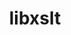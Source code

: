---
title: "libxslt"
layout: cache
categories: [package, develop]
meta: {"compilers": ["gcc@11.1.0", "gcc@11.4.0"], "num_specs": 22, "num_specs_by_stack": {"data-vis-sdk": 11, "e4s": 11, "hep": 10, "root": 22}, "oss": ["ubuntu20.04", "ubuntu22.04"], "platforms": ["linux"], "stacks": ["data-vis-sdk", "e4s", "hep", "root"], "targets": ["x86_64_v3"], "versions": ["1.1.42"]}
spec_details: [{"compiler": "gcc@11.4.0", "hash": "2bwjzkjo52bxvlglmu7wu2p5fntzwe6l", "os": "ubuntu22.04", "platform": "linux", "size": "-", "stacks": ["e4s", "hep", "root"], "target": "x86_64_v3", "variants": ["build_system=autotools", "+crypto", "~python"], "versions": ["1.1.42"]}, {"compiler": "gcc@11.4.0", "hash": "2imqgvtjsoykha2hrb6nh64icjfnatvt", "os": "ubuntu22.04", "platform": "linux", "size": "-", "stacks": ["e4s", "hep", "root"], "target": "x86_64_v3", "variants": ["build_system=autotools", "+crypto", "~python"], "versions": ["1.1.42"]}, {"compiler": "gcc@11.1.0", "hash": "44pxmae2fyjdhqby7ctkqeqruz4yh7cb", "os": "ubuntu20.04", "platform": "linux", "size": "-", "stacks": ["data-vis-sdk", "root"], "target": "x86_64_v3", "variants": ["build_system=autotools", "+crypto", "~python"], "versions": ["1.1.42"]}, {"compiler": "gcc@11.4.0", "hash": "7y6glt376sfrnsvlluo4innhwaueim2q", "os": "ubuntu22.04", "platform": "linux", "size": "-", "stacks": ["e4s", "hep", "root"], "target": "x86_64_v3", "variants": ["build_system=autotools", "+crypto", "~python"], "versions": ["1.1.42"]}, {"compiler": "gcc@11.4.0", "hash": "aiaoh5phg6lkcdehwkflsqnlja7q64mb", "os": "ubuntu22.04", "platform": "linux", "size": "-", "stacks": ["e4s", "root"], "target": "x86_64_v3", "variants": ["build_system=autotools", "+crypto", "~python"], "versions": ["1.1.42"]}, {"compiler": "gcc@11.4.0", "hash": "axbvrb4pk4ppveexhdnd6yw7m3safath", "os": "ubuntu22.04", "platform": "linux", "size": "-", "stacks": ["e4s", "hep", "root"], "target": "x86_64_v3", "variants": ["build_system=autotools", "+crypto", "~python"], "versions": ["1.1.42"]}, {"compiler": "gcc@11.1.0", "hash": "dek272dxmg6ak6ailtl67nyeozbih2hx", "os": "ubuntu20.04", "platform": "linux", "size": "-", "stacks": ["data-vis-sdk", "root"], "target": "x86_64_v3", "variants": ["build_system=autotools", "+crypto", "~python"], "versions": ["1.1.42"]}, {"compiler": "gcc@11.1.0", "hash": "elbiwaybyarvaa67a6zphfqcdothpmgz", "os": "ubuntu20.04", "platform": "linux", "size": "-", "stacks": ["data-vis-sdk", "root"], "target": "x86_64_v3", "variants": ["build_system=autotools", "+crypto", "~python"], "versions": ["1.1.42"]}, {"compiler": "gcc@11.4.0", "hash": "h6mgzkjai75kwr6duigll4ns3axjnzv5", "os": "ubuntu22.04", "platform": "linux", "size": "-", "stacks": ["e4s", "hep", "root"], "target": "x86_64_v3", "variants": ["build_system=autotools", "+crypto", "~python"], "versions": ["1.1.42"]}, {"compiler": "gcc@11.1.0", "hash": "hionq5fzg6oikox5yaknazzzdnkrm3ur", "os": "ubuntu20.04", "platform": "linux", "size": "-", "stacks": ["data-vis-sdk", "root"], "target": "x86_64_v3", "variants": ["build_system=autotools", "+crypto", "~python"], "versions": ["1.1.42"]}, {"compiler": "gcc@11.1.0", "hash": "idn6x7busmnyiobryukmtl4ueogek343", "os": "ubuntu20.04", "platform": "linux", "size": "-", "stacks": ["data-vis-sdk", "root"], "target": "x86_64_v3", "variants": ["build_system=autotools", "+crypto", "~python"], "versions": ["1.1.42"]}, {"compiler": "gcc@11.4.0", "hash": "kpgejhi6ybijx4axxazgidsahesqwwb5", "os": "ubuntu22.04", "platform": "linux", "size": "-", "stacks": ["e4s", "hep", "root"], "target": "x86_64_v3", "variants": ["build_system=autotools", "+crypto", "~python"], "versions": ["1.1.42"]}, {"compiler": "gcc@11.4.0", "hash": "l4tmwjhpdrzrufbavikko2i72of5be7b", "os": "ubuntu22.04", "platform": "linux", "size": "-", "stacks": ["e4s", "hep", "root"], "target": "x86_64_v3", "variants": ["build_system=autotools", "+crypto", "~python"], "versions": ["1.1.42"]}, {"compiler": "gcc@11.1.0", "hash": "lqaxctz2xdbcudm32ughvlgd4d3o74q7", "os": "ubuntu20.04", "platform": "linux", "size": "-", "stacks": ["data-vis-sdk", "root"], "target": "x86_64_v3", "variants": ["build_system=autotools", "+crypto", "~python"], "versions": ["1.1.42"]}, {"compiler": "gcc@11.4.0", "hash": "lzsztrkgd2byqgnqcv257exlql2rrhrv", "os": "ubuntu22.04", "platform": "linux", "size": "-", "stacks": ["e4s", "hep", "root"], "target": "x86_64_v3", "variants": ["build_system=autotools", "+crypto", "~python"], "versions": ["1.1.42"]}, {"compiler": "gcc@11.1.0", "hash": "m6bmmxq6e5lyhwytg5dnfbqfjy6dgzx2", "os": "ubuntu20.04", "platform": "linux", "size": "-", "stacks": ["data-vis-sdk", "root"], "target": "x86_64_v3", "variants": ["build_system=autotools", "+crypto", "~python"], "versions": ["1.1.42"]}, {"compiler": "gcc@11.4.0", "hash": "qb5anrqfu7u64z3dy6vzxawqb326i7fo", "os": "ubuntu22.04", "platform": "linux", "size": "-", "stacks": ["e4s", "hep", "root"], "target": "x86_64_v3", "variants": ["build_system=autotools", "+crypto", "~python"], "versions": ["1.1.42"]}, {"compiler": "gcc@11.1.0", "hash": "sakhjj5pbzrsxtgtibhqsxquuwuq4buv", "os": "ubuntu20.04", "platform": "linux", "size": "-", "stacks": ["data-vis-sdk", "root"], "target": "x86_64_v3", "variants": ["build_system=autotools", "+crypto", "~python"], "versions": ["1.1.42"]}, {"compiler": "gcc@11.4.0", "hash": "v6tp36bgdcfrukvfjeagyt57wphaof4m", "os": "ubuntu22.04", "platform": "linux", "size": "-", "stacks": ["e4s", "hep", "root"], "target": "x86_64_v3", "variants": ["build_system=autotools", "+crypto", "~python"], "versions": ["1.1.42"]}, {"compiler": "gcc@11.1.0", "hash": "vpracxnh7logjdm5jng3pc3gjrntju4y", "os": "ubuntu20.04", "platform": "linux", "size": "-", "stacks": ["data-vis-sdk", "root"], "target": "x86_64_v3", "variants": ["build_system=autotools", "+crypto", "~python"], "versions": ["1.1.42"]}, {"compiler": "gcc@11.1.0", "hash": "yd2suarzgzbzqhogzohxdr2tooowdrf5", "os": "ubuntu20.04", "platform": "linux", "size": "-", "stacks": ["data-vis-sdk", "root"], "target": "x86_64_v3", "variants": ["build_system=autotools", "+crypto", "~python"], "versions": ["1.1.42"]}, {"compiler": "gcc@11.1.0", "hash": "zrs4t47ufriaglefd5t4ohebervf3dxx", "os": "ubuntu20.04", "platform": "linux", "size": "-", "stacks": ["data-vis-sdk", "root"], "target": "x86_64_v3", "variants": ["build_system=autotools", "+crypto", "~python"], "versions": ["1.1.42"]}]
---